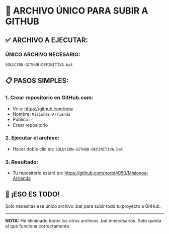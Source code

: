 # 🚀 ARCHIVO ÚNICO PARA SUBIR A GITHUB

## ✅ **ARCHIVO A EJECUTAR:**

### **ÚNICO ARCHIVO NECESARIO:**
```
SOLUCION-GITHUB-DEFINITIVA.bat
```

## 📋 **PASOS SIMPLES:**

### **1. Crear repositorio en GitHub.com:**
- Ve a: https://github.com/new
- Nombre: `Misiones-Arrienda`
- Público ✅
- Crear repositorio

### **2. Ejecutar el archivo:**
- Hacer doble clic en: `SOLUCION-GITHUB-DEFINITIVA.bat`

### **3. Resultado:**
- Tu repositorio estará en: https://github.com/norbi4050/Misiones-Arrienda

## 🎯 **¡ESO ES TODO!**

Solo necesitas ese único archivo .bat para subir todo tu proyecto a GitHub.

---

**NOTA:** He eliminado todos los otros archivos .bat innecesarios. Solo queda el que funciona correctamente.
